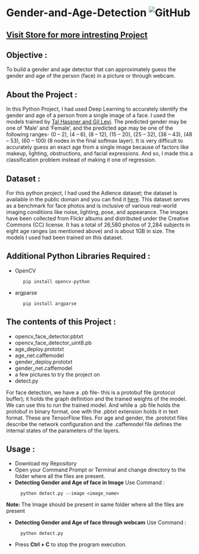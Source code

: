 # Gender-and-Age-Detection   <img alt="GitHub" src="https://img.shields.io/github/license/smahesh29/Gender-and-Age-Detection">

<h2><a href="https://pythonista29.stores.instamojo.com/" >Visit Store for more intresting Project</a></h2>

<h2>Objective :</h2>
<p>To build a gender and age detector that can approximately guess the gender and age of the person (face) in a picture or through webcam.</p>

<h2>About the Project :</h2>
<p>In this Python Project, I had used Deep Learning to accurately identify the gender and age of a person from a single image of a face. I used the models trained by <a href="https://talhassner.github.io/home/projects/Adience/Adience-data.html">Tal Hassner and Gil Levi</a>. The predicted gender may be one of ‘Male’ and ‘Female’, and the predicted age may be one of the following ranges- (0 – 2), (4 – 6), (8 – 12), (15 – 20), (25 – 32), (38 – 43), (48 – 53), (60 – 100) (8 nodes in the final softmax layer). It is very difficult to accurately guess an exact age from a single image because of factors like makeup, lighting, obstructions, and facial expressions. And so, I made this a classification problem instead of making it one of regression.</p>

<h2>Dataset :</h2>
<p>For this python project, I had used the Adience dataset; the dataset is available in the public domain and you can find it <a href="https://www.kaggle.com/ttungl/adience-benchmark-gender-and-age-classification">here</a>. This dataset serves as a benchmark for face photos and is inclusive of various real-world imaging conditions like noise, lighting, pose, and appearance. The images have been collected from Flickr albums and distributed under the Creative Commons (CC) license. It has a total of 26,580 photos of 2,284 subjects in eight age ranges (as mentioned above) and is about 1GB in size. The models I used had been trained on this dataset.</p>

<h2>Additional Python Libraries Required :</h2>
<ul>
  <li>OpenCV</li>
  
       pip install opencv-python
</ul>
<ul>
 <li>argparse</li>
  
       pip install argparse
</ul>

<h2>The contents of this Project :</h2>
<ul>
  <li>opencv_face_detector.pbtxt</li>
  <li>opencv_face_detector_uint8.pb</li>
  <li>age_deploy.prototxt</li>
  <li>age_net.caffemodel</li>
  <li>gender_deploy.prototxt</li>
  <li>gender_net.caffemodel</li>
  <li>a few pictures to try the project on</li>
  <li>detect.py</li>
 </ul>
 <p>For face detection, we have a .pb file- this is a protobuf file (protocol buffer); it holds the graph definition and the trained weights of the model. We can use this to run the trained model. And while a .pb file holds the protobuf in binary format, one with the .pbtxt extension holds it in text format. These are TensorFlow files. For age and gender, the .prototxt files describe the network configuration and the .caffemodel file defines the internal states of the parameters of the layers.</p>
 
 <h2>Usage :</h2>
 <ul>
  <li>Download my Repository</li>
  <li>Open your Command Prompt or Terminal and change directory to the folder where all the files are present.</li>
  <li><b>Detecting Gender and Age of face in Image</b> Use Command :</li>
  
      python detect.py --image <image_name>
</ul>
  <p><b>Note: </b>The Image should be present in same folder where all the files are present</p> 
<ul>
  <li><b>Detecting Gender and Age of face through webcam</b> Use Command :</li>
  
      python detect.py
</ul>
<ul>
  <li>Press <b>Ctrl + C</b> to stop the program execution.</li>
</ul>

